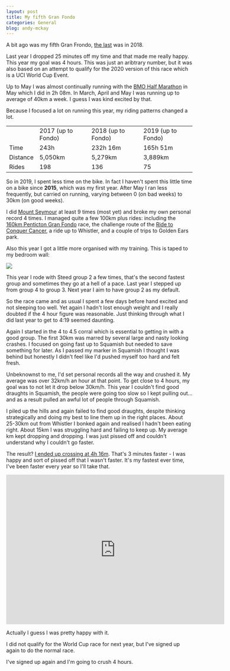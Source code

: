 ```yaml
---
layout: post
title: My fifth Gran Fondo
categories: General
blog: andy-mckay
---
```


A bit ago was my fifth Gran Frondo, <a href="https://mckay.pub/2018-09-09-fourth-fondo/">the last</a> was in 2018.

Last year I dropped 25 minutes off my time and that made me really happy. This year my goal was 4 hours. This was just an aribtrary number, but it was also based on an attempt to qualify for the 2020 version of this race which is a UCI World Cup Event.

Up to May I was almost continually running with the <a href="https://www.strava.com/activities/2344462557/overview">BMO Half Marathon</a> in May which I did in 2h 08m. In March, April and May I was running up to average of 40km a week.  I guess I was kind excited by that.

Because I focused a lot on running this year, my riding patterns changed a lot.

<table>
<tr>
<td></td>
<td>2017 (up to Fondo)</td>
<td>2018 (up to Fondo)</td>
<td>2019 (up to Fondo)</td>
</tr>
<tr>
<td>Time</td>
<td>243h</td>
<td>232h 16m</td>
<td>165h 51m</td>
</tr>
<tr>
<td>Distance</td>
<td>5,050km</td>
<td>5,279km</td>
<td>3,889km</td>
</tr>
<tr>
<td>Rides</td>
<td>198</td>
<td>136</td>
<td>75</td>
</tr>
</table>

So in 2019, I spent less time on the bike. In fact I haven't spent this little time on a bike since **2015**, which was my first year. After May I ran less frequently, but carried on running, varying between 0 (on bad weeks) to 30km (on good weeks).

I did <a href="https://mckay.pub/2018-05-27-mt-seymour/">Mount Seymour</a> at least 9 times (most yet) and broke my own personal record 4 times. I managed quite a few 100km plus rides: including the <a href="https://www.strava.com/activities/2532536358">160km Penticton Gran Fondo</a> race, the challenge route of the <a href="https://www.strava.com/activities/2648420747">Ride to Conquer Cancer</a>, a ride up to Whistler, and a couple of trips to Golden Ears park.

Also this year I got a little more organised with my training. This is taped to my bedroom wall:

<img src="https://mckay.pub/files/ED57AcSVUAEa5VC.jpg">

This year I rode with Steed group 2 a few times, that's the second fastest group and sometimes they go at a hell of a pace. Last year I stepped up from group 4 to group 3. Next year I aim to have group 2 as my default.

So the race came and as usual I spent a few days before hand excited and not sleeping too well. Yet again I hadn't lost enough weight and I really doubted if the 4 hour figure was reasonable. Just thinking through what I did last year to get to 4:19 seemed daunting.

Again I started in the 4 to 4.5 corral which is essential to getting in with a good group. The first 30km was marred by several large and nasty looking crashes. I focused on going fast up to Squamish but needed to save something for later. As I passed my marker in Squamish I thought I was behind but honestly I didn't feel like I'd pushed myself too hard and felt fresh.

Unbeknownst to me, I'd set personal records all the way and crushed it. My average was over 32km/h an hour at that point. To get close to 4 hours, my goal was to not let it drop below 30km/h. This year I couldn't find good draughts in Squamish, the people were going too slow so I kept pulling out... and as a result pulled an awful lot of people through Squamish.

I piled up the hills and again failed to find good draughts, despite thinking strategically and doing my best to line them up in the right places. About 25-30km out from Whistler I bonked again and realised I hadn't been eating right. About 15km I was struggling hard and failing to keep up. My average km kept dropping and dropping. I was just pissed off and couldn't understand why I couldn't go faster.

The result? <a href="https://www.strava.com/activities/2688389229">I ended up crossing at 4h 16m</a>. That's 3 minutes faster - I was happy and sort of pissed off that I wasn't faster. It's my fastest ever time, I've been faster every year so I'll take that.

<iframe height='405' width='590' frameborder='0' allowtransparency='true' scrolling='no' src='https://www.strava.com/activities/2688389229/embed/a40d29d1cc807aa0cb7d36fb4cb6830e9eca7f4c'></iframe>

Actually I guess I was pretty happy with it.

I did not qualify for the World Cup race for next year, but I've signed up again to do the normal race.

I've signed up again and I'm going to crush 4 hours.
